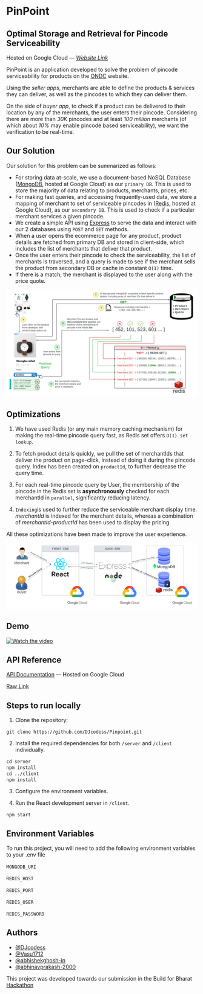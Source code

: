 # PinPoint

## Optimal Storage and Retrieval for Pincode Serviceability

Hosted on Google Cloud &mdash; [_Website Link_](https://pinpointgcp.df.r.appspot.com)

PinPoint is an application developed to solve the problem of pincode serviceability for products on the [ONDC](https://ondc.org/) website.

Using the _seller apps_, merchants are able to define the products & services they can deliver, as well as the pincodes to which they can deliver them.

On the side of _buyer app_, to check if a product can be delivered to their location by any of the merchants, the user enters their pincode.
Considering there are more than _30K_ pincodes and at least _100 million_ merchants (of which about _10%_ may enable pincode based serviceability), we want the verification to be real-time.

## Our Solution

Our solution for this problem can be summarized as follows:

- For storing data at-scale, we use a document-based NoSQL Database ([MongoDB](https://www.mongodb.com/), hosted at Google Cloud) as our `primary DB`. This is used to store the majority of data relating to products, merchants, prices, etc.
- For making fast queries, and accessing frequently-used data, we store a mapping of merchant to set of serviceable pincodes in ([Redis](https://redis.io/), hosted at Google Cloud), as our `secondary DB`. This is used to check if a particular merchant services a given pincode.
- We create a simple API using [Express](https://expressjs.com/) to serve the data and interact with our 2 databases using `POST` and `GET` methods.
- When a user opens the ecommerce page for any product, product details are fetched from primary DB and stored in client-side, which includes the list of merchants that deliver that product.
- Once the user enters their pincode to check the serviceability, the list of merchants is traversed, and a query is made to see if the merchant sells the product from secondary DB or cache in constant `O(1)` time.
- If there is a match, the merchant is displayed to the user along with the price quote.

![Pinpoint Realtime Query Workflow](/server/images/Pinpoint_workflow.png)

## Optimizations

1. We have used Redis (or any main memory caching mechanism) for making the real-time pincode query fast, as Redis set offers `O(1) set lookup`.

2. To fetch product details quickly, we pull the set of merchantIds that deliver the product on page-click, instead of doing it during the pincode query. Index has been created on `productId`, to further decrease the query time.

3. For each real-time pincode query by User, the membership of the pincode in the Redis set is **asynchronously** checked for each merchantId in `parallel`, significantly reducing latency.

4. `Indexing`is used to further reduce the serviceable merchant display time. *merchantId* is indexed for the merchant details, whereas a combination of *merchantId-productId* has been used to display the pricing.

All these optimizations have been made to improve the user experience.

![Pinpoint Stack Architecture](/server/images/Pinpoint_stack_architecture.png)

## Demo

[![Watch the video](https://img.youtube.com/vi/oJsdCZuHg3k/0.jpg)](https://www.youtube.com/watch?v=oJsdCZuHg3k)

## API Reference

[API Documentation](https://api-dot-pinpointgcp.df.r.appspot.com) &mdash; Hosted on Google Cloud

[Raw Link](/server/index.html)

## Steps to run locally

1. Clone the repository:
```
git clone https://github.com/DJcodess/Pinpoint.git
```

2. Install the required dependencies for both `/server` and `/client` individually.
```
cd server
npm install
cd ../client
npm install
```

3. Configure the environment variables.

4. Run the React development server in `/client`.
```
npm start
```

## Environment Variables

To run this project, you will need to add the following environment variables to your .env file

`MONGODB_URI`

`REDIS_HOST`

`REDIS_PORT`

`REDIS_USER`

`REDIS_PASSWORD`

## Authors

- [@DJcodess](https://github.com/DJcodess)
- [@Vasu1712](https://github.com/Vasu1712)
- [@abhishekghosh-in](https://github.com/abhishekghosh-in)
- [@abhinavprakash-2000](https://github.com/abhinavprakash-2000)

This project was developed towards our submission in the Build for Bharat [Hackathon](https://hack2skill.com/build-for-bharat-hackathon-ondc-google-cloud)
